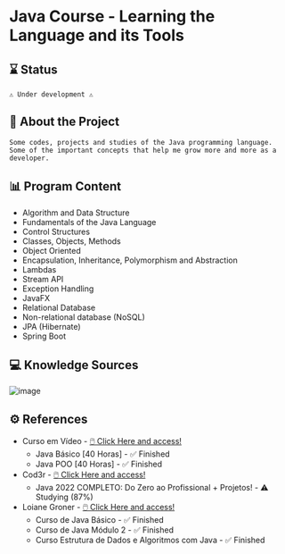 # Java Course - Learning the Language and its Tools

## ⌛ Status
    ⚠️ Under development ⚠️
## 📄 About the Project
    Some codes, projects and studies of the Java programming language. Some of the important concepts that help me grow more and more as a developer.
## 📊 Program Content

- Algorithm and Data Structure
- Fundamentals of the Java Language
- Control Structures
- Classes, Objects, Methods
- Object Oriented
- Encapsulation, Inheritance, Polymorphism and Abstraction
- Lambdas
- Stream API
- Exception Handling
- JavaFX
- Relational Database
- Non-relational database (NoSQL)
- JPA (Hibernate)
- Spring Boot

## 💻 Knowledge Sources
![image](https://user-images.githubusercontent.com/91624923/210415809-2ed5f5f3-7019-4eb4-bdf6-2444ad227467.png)

## ⚙ References
- Curso em Vídeo - <a href="https://www.cursoemvideo.com/cursos/">🖱️ Click Here and access!</a>
	- Java Básico [40 Horas] - ✅ Finished
	- Java POO [40 Horas] - ✅ Finished
- Cod3r - <a href="https://www.udemy.com/share/101rUm3@k_aqbcY56cEHck9N6V7EfsqeN5LQKOmNYqFheaD0lZCgADedCKXLG6S1Tj3HKWoL/">🖱️ Click Here and access!</a>
	- Java 2022 COMPLETO: Do Zero ao Profissional + Projetos! - ⚠️ Studying (87%)
- Loiane Groner - <a href="https://www.youtube.com/@loianegroner/playlists">🖱️ Click Here and access!</a>
  - Curso de Java Básico - ✅ Finished
  - Curso de Java Módulo 2 - ✅ Finished
  - Curso Estrutura de Dados e Algoritmos com Java - ✅ Finished
 
